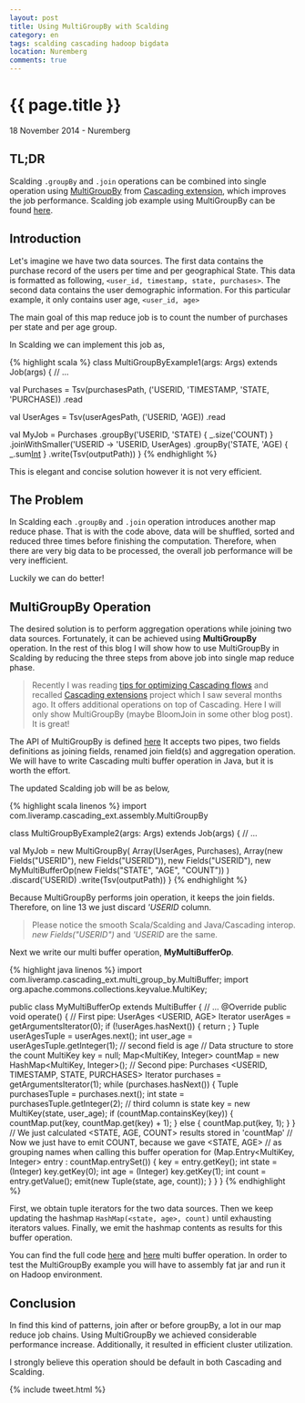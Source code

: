 ```yaml
---
layout: post
title: Using MultiGroupBy with Scalding
category: en
tags: scalding cascading hadoop bigdata
location: Nuremberg
comments: true
---
```


# {{ page.title }}

<p class="meta">18 November 2014 - Nuremberg</p>

## TL;DR

Scalding `.groupBy` and `.join` operations can be combined into single operation
using [MultiGroupBy](https://github.com/LiveRamp/cascading_ext#multigroupby)
from [Cascading extension](https://github.com/LiveRamp/cascading_ext), which
improves the job performance. Scalding job example using MultiGroupBy can be
found [here][scaldingexamples].

## Introduction

Let's imagine we have two data sources. The first data contains the purchase
record of the users per time and per geographical State. This data is formatted
as following, <span id="backcolor">`<user_id, timestamp, state,
purchases>`</span>. The second data contains the user demographic information.
For this particular example, it only contains user age, <span
id="backcolor">`<user_id, age>`</span>

The main goal of this map reduce job is to count the number of purchases per
state and per age group.

In Scalding we can implement this job as,

{% highlight scala %}
class MultiGroupByExample1(args: Args) extends Job(args) {
  // ...

  val Purchases =
    Tsv(purchasesPath, ('USERID, 'TIMESTAMP, 'STATE, 'PURCHASE))
    .read

  val UserAges =
    Tsv(userAgesPath, ('USERID, 'AGE))
    .read

  val MyJob = Purchases
    .groupBy('USERID, 'STATE) { _.size('COUNT) }
    .joinWithSmaller('USERID -> 'USERID, UserAges)
    .groupBy('STATE, 'AGE) { _.sum[Int]('COUNT) }
    .write(Tsv(outputPath))
}
{% endhighlight %}

This is elegant and concise solution however it is not very efficient.

## The Problem

In Scalding each `.groupBy` and `.join` operation introduces another map reduce
phase.  That is with the code above, data will be shuffled, sorted and reduced
three times before finishing the computation. Therefore, when there are very
<span id="backcolor">big data</span> to be processed, the overall job performance
will be very inefficient.

Luckily we can do better!

## MultiGroupBy Operation

The desired solution is to perform aggregation operations while joining two data
sources. Fortunately, it can be achieved using **MultiGroupBy** operation. In
the rest of this blog I will show how to use MultiGroupBy in Scalding by
reducing the three steps from above job into single map reduce phase.

> Recently I was reading [tips for optimizing Cascading
flows](http://nathanmarz.com/blog/tips-for-optimizing-cascading-flows.html) and
recalled [Cascading extensions](https://github.com/LiveRamp/cascading_ext)
project which I saw several months ago.  It offers additional operations on top
of Cascading. Here I will only show MultiGroupBy (maybe BloomJoin in some other
blog post). It is great!

The API of MultiGroupBy is defined [here][cascadingext] It accepts two pipes,
two fields definitions as joining fields, renamed join field(s) and aggregation
operation. We will have to write Cascading multi buffer operation in Java, but
it is worth the effort.

The updated Scalding job will be as below,

{% highlight scala linenos %}
import com.liveramp.cascading_ext.assembly.MultiGroupBy

class MultiGroupByExample2(args: Args) extends Job(args) {
  // ...

  val MyJob =
    new MultiGroupBy(
      Array(UserAges, Purchases),
      Array(new Fields("USERID"), new Fields("USERID")),
      new Fields("USERID"),
      new MyMultiBufferOp(new Fields("STATE", "AGE", "COUNT"))
    )
    .discard('USERID)
    .write(Tsv(outputPath))
}
{% endhighlight %}

Because MultiGroupBy performs join operation, it keeps the join fields.
Therefore, on line 13 we just discard *'USERID* column.

> Please notice the smooth Scala/Scalding and Java/Cascading interop. *new
> Fields("USERID")* and *'USERID* are the same.

Next we write our multi buffer operation, **MyMultiBufferOp**.

{% highlight java linenos %}
import com.liveramp.cascading_ext.multi_group_by.MultiBuffer;
import org.apache.commons.collections.keyvalue.MultiKey;

public class MyMultiBufferOp extends MultiBuffer {
    // ...
    @Override
    public void operate() {
        // First pipe: UserAges <USERID, AGE>
        Iterator<Tuple> userAges = getArgumentsIterator(0);
        if (!userAges.hasNext()) {
            return ;
        }
        Tuple userAgesTuple = userAges.next();
        int user_age = userAgesTuple.getInteger(1); // second field is age
        // Data structure to store the count
        MultiKey key = null;
        Map<MultiKey, Integer> countMap = new HashMap<MultiKey, Integer>();
        // Second pipe: Purchases <USERID, TIMESTAMP, STATE, PURCHASES>
        Iterator<Tuple> purchases = getArgumentsIterator(1);
        while (purchases.hasNext()) {
            Tuple purchasesTuple = purchases.next();
            int state = purchasesTuple.getInteger(2); // third column is state
            key = new MultiKey(state, user_age);
            if (countMap.containsKey(key)) {
                countMap.put(key, countMap.get(key) + 1);
            } else {
                countMap.put(key, 1);
            }
        }
        // We just calculated <STATE, AGE, COUNT> results stored in 'countMap'
        // Now we just have to emit COUNT, because we gave <STATE, AGE>
        // as grouping names when calling this buffer operation
        for (Map.Entry<MultiKey, Integer> entry : countMap.entrySet()) {
            key = entry.getKey();
            int state = (Integer) key.getKey(0);
            int age = (Integer) key.getKey(1);
            int count = entry.getValue();
            emit(new Tuple(state, age, count));
        }
    }
}
{% endhighlight %}

First, we obtain tuple iterators for the two data sources. Then we keep updating
the hashmap `HashMap(<state, age>, count)` until exhausting iterators values.
Finally, we emit the hashmap contents as results for this buffer operation.

You can find the full code [here][multiscala] and [here][multijava] multi buffer
operation. In order to test the MultiGroupBy example you will have to assembly
fat jar and run it on Hadoop environment.

## Conclusion

In find this kind of patterns, join after or before groupBy, a lot in our map
reduce job chains. Using MultiGroupBy we achieved considerable performance
increase. Additionally, it resulted in efficient cluster utilization.

I strongly believe this operation should be default in both Cascading and
Scalding.

{% include tweet.html %}

[scaldingexamples]: https://github.com/morazow/ScaldingExamples/tree/master/src/main/scala/com/morazow/multigroupby
[multiscala]: https://github.com/morazow/ScaldingExamples/tree/master/src/main/scala/com/morazow/multigroupby
[multijava]: https://github.com/morazow/ScaldingExamples/tree/master/src/main/java/com/morazow/multigroupby
[cascadingext]: https://github.com/LiveRamp/cascading_ext/blob/master/src/main/java/com/liveramp/cascading_ext/assembly/MultiGroupBy.java#L35-L55
